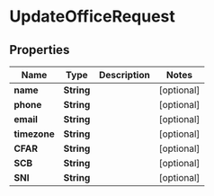 

# UpdateOfficeRequest


## Properties

| Name | Type | Description | Notes |
|------------ | ------------- | ------------- | -------------|
|**name** | **String** |  |  [optional] |
|**phone** | **String** |  |  [optional] |
|**email** | **String** |  |  [optional] |
|**timezone** | **String** |  |  [optional] |
|**CFAR** | **String** |  |  [optional] |
|**SCB** | **String** |  |  [optional] |
|**SNI** | **String** |  |  [optional] |



